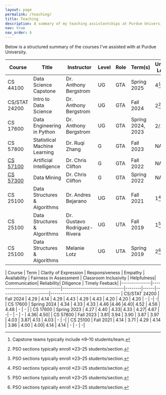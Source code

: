 ```yaml
---
layout: page
permalink: /teaching/
title: Teaching
description: A summary of my teaching assistantships at Purdue University.
nav: true
nav_order: 6
---
```


Below is a structured summary of the courses I've assisted with at Purdue University.

| Course        | Title                          | Instructor                    | Level  | Role | Term(s)                | Units Led    |
|---------------|--------------------------------|-------------------------------|--------|------|------------------------|-----------------------------------
| CS 44100      | Data Science Capstone          | Dr. Anthony Bergstrom         | UG     | GTA  | Spring 2025            | 4[^teams]                               |
| CS/STAT 24200 | Intro to Data Science          | Dr. Anthony Bergstrom         | UG     | GTA  | Fall 2024              | 2[^labs]                         |
| CS 17600      | Data Engineering in Python     | Dr. Anthony Bergstrom         | UG     | GTA  | Spring 2024, 2023      | 2/1[^labs]                               |
| CS 57800      | Statistical Machine Learning   | Dr. Ruqi Zhang                | G   | GTA  | Fall 2023              | NA
| [CS 57100](https://www.cs.purdue.edu/homes/clifton/cs57100/)      | Artificial Intelligence        | Dr. Chris Clifton             | G   | GTA  | Fall 2022              | NA|
| [CS 57300](https://www.cs.purdue.edu/homes/clifton/cs57300/)      | Data Mining                    | Dr. Chris Clifton             | G   | GTA  | Spring 2022            | NA|
| CS 25100      | Data Structures & Algorithms   | Dr. Andres Bejarano           | UG     | GTA  | Fall 2021              | 1[^labs]                                         |
| CS 25100      | Data Structures & Algorithms   | Dr. Gustavo Rodriguez-Rivera  | UG     | UTA  | Fall 2019              | 1[^labs]                                           |
| CS 25100      | Data Structures & Algorithms   | Melanie Lotz                  | UG     | UTA  | Spring 2019            | 2[^labs]                                            |  


| Course        | Term                         | Clarity of Expression | Responsiveness | Empathy | Availability | Fairness in Assessment  | Classroom Inclusivity | Helpfulness|  Communication| Reliability|  Diligence | Timely Feeback|
|---------------|--------------------------------|-------------------------------|--------|------|------------------------|-----------------------------------
| CS/STAT 24200 | Fall 2024   | 4.29  | 4.14 | 4.29  | 4.43 | 4.29 | 4.43 | 4.20 | 4.20 | 4.20   | -  | -| -|
| CS 17600      | Spring 2024 | 4.34  | 4.33 | 4.33 | 4.46 |4.46 |4.40| 4.52 | 4.56 | 4.48  | - | - |
| CS 17600      | Spring 2023 | 4.27 | 4.40 | 4.33| 4.33 | 4.27| 4.67 | -| - |  - |  - | 4.36| 4.50|
| CS 57800      | Fall 2023  | 3.81| 3.94 | 3.90 | 3.87 | 3.97 | 4.03 | 3.87| 4.13 | 4.03 | - | -|
| CS 25100      | Fall 2021  |  4.14 | 3.71 | 4.29 | 4.14 | 3.86 | 4.00 | 4.00| 4.14 | 4.14 | - | - | -|



[^labs]: PSO sections typically enroll ≈23–25 students/section.
[^teams]: Capstone teams typically include ≈9–10 students/team.



